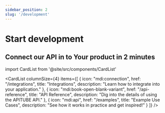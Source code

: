 ```yaml
---
sidebar_position: 2
slug: '/development'
---
```


# Start development

## Connect our API in to Your product in 2 minutes

import CardList from '@site/src/components/CardList'

<CardList
columnSize={4}
items={[
{
icon: "mdi:connection",
href: "/integrations",
title: "Integrations",
description: "Learn how to integrate into your application."
},
{
icon: "mdi:book-open-blank-variant",
href: "/api-reference",
title: "API Reference",
description: "Dig into the details of using the APITUBE API."
},
{
icon: "mdi:api",
href: "/examples",
title: "Example Use Cases",
description: "See how it works in practice and get inspired!"
}
]}
/>
